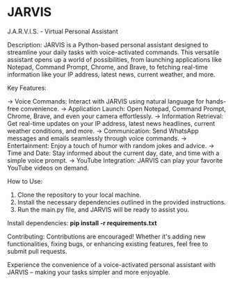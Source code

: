 # JARVIS

J.A.R.V.I.S. - Virtual Personal Assistant

Description:
JARVIS is a Python-based personal assistant designed to streamline your daily tasks with voice-activated commands. This versatile assistant opens up a world of possibilities, from launching applications like Notepad, Command Prompt, Chrome, and Brave, to fetching real-time information like your IP address, latest news, current weather, and more.

Key Features:

-> Voice Commands: Interact with JARVIS using natural language for hands-free convenience.
-> Application Launch: Open Notepad, Command Prompt, Chrome, Brave, and even your camera effortlessly.
-> Information Retrieval: Get real-time updates on your IP address, latest news headlines, current weather conditions, and more.
-> Communication: Send WhatsApp messages and emails seamlessly through voice commands.
-> Entertainment: Enjoy a touch of humor with random jokes and advice.
-> Time and Date: Stay informed about the current day, date, and time with a simple voice prompt.
-> YouTube Integration: JARVIS can play your favorite YouTube videos on demand.

How to Use:
1. Clone the repository to your local machine.
2. Install the necessary dependencies outlined in the provided instructions.
3. Run the main.py file, and JARVIS will be ready to assist you.

Install dependencies:
**pip install -r requirements.txt**

Contributing:
Contributions are encouraged! Whether it's adding new functionalities, fixing bugs, or enhancing existing features, feel free to submit pull requests.

Experience the convenience of a voice-activated personal assistant with JARVIS – making your tasks simpler and more enjoyable.
